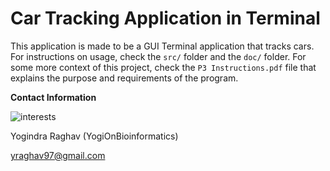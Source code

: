 # Car Tracking Application in Terminal 

This application is made to be a GUI Terminal application that tracks cars. For instructions on usage, check the `src/` folder and the `doc/` folder. For some more context of this project, check the `P3 Instructions.pdf` file that explains the purpose and requirements of the program. 

**Contact Information** 

![interests](https://avatars1.githubusercontent.com/u/38919947?s=400&u=49ab1365a14fac78a91e425efd583f7a2bcb3e25&v=4)

Yogindra Raghav (YogiOnBioinformatics) 

yraghav97@gmail.com